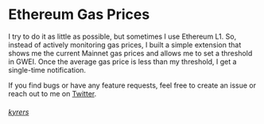 # Ethereum Gas Prices

I try to do it as little as possible, but sometimes I use Ethereum L1. So, instead of actively monitoring gas prices, I built a simple extension that shows me the current Mainnet gas prices and allows me to set a threshold in GWEI. Once the average gas price is less than my threshold, I get a single-time notification.

If you find bugs or have any feature requests, feel free to create an issue or reach out to me on [Twitter](https://twitter.com/kyre_rs).

###### [kyrers](https://twitter.com/kyre_rs)
